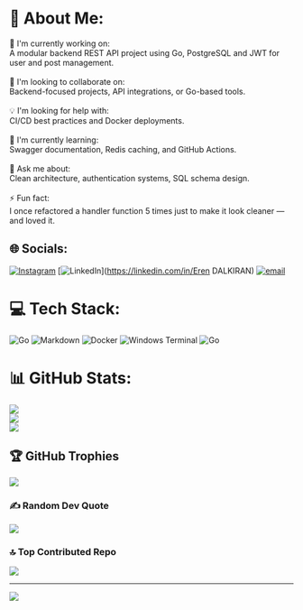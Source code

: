 # 💫 About Me:
🧠 I'm currently working on:  <br>A modular backend REST API project using Go, PostgreSQL and JWT for user and post management.<br><br>🤝 I'm looking to collaborate on:  <br>Backend-focused projects, API integrations, or Go-based tools.<br><br>💡 I'm looking for help with:  <br>CI/CD best practices and Docker deployments.<br><br>🧪 I'm currently learning:  <br>Swagger documentation, Redis caching, and GitHub Actions.<br><br>💬 Ask me about:  <br>Clean architecture, authentication systems, SQL schema design.<br><br>⚡ Fun fact:  <br>I once refactored a handler function 5 times just to make it look cleaner — and loved it.<br>


## 🌐 Socials:
[![Instagram](https://img.shields.io/badge/Instagram-%23E4405F.svg?logo=Instagram&logoColor=white)](https://instagram.com/erendalkiran) [![LinkedIn](https://img.shields.io/badge/LinkedIn-%230077B5.svg?logo=linkedin&logoColor=white)](https://linkedin.com/in/Eren DALKIRAN) [![email](https://img.shields.io/badge/Email-D14836?logo=gmail&logoColor=white)](mailto:erendalkiran2001@gmail.com) 

# 💻 Tech Stack:
![Go](https://img.shields.io/badge/go-%2300ADD8.svg?style=for-the-badge&logo=go&logoColor=white) ![Markdown](https://img.shields.io/badge/markdown-%23000000.svg?style=for-the-badge&logo=markdown&logoColor=white) ![Docker](https://img.shields.io/badge/docker-%230db7ed.svg?style=for-the-badge&logo=docker&logoColor=white) ![Windows Terminal](https://img.shields.io/badge/Windows%20Terminal-%234D4D4D.svg?style=for-the-badge&logo=windows-terminal&logoColor=white) ![Go](https://img.shields.io/badge/go-%2300ADD8.svg?style=for-the-badge&logo=go&logoColor=white)
# 📊 GitHub Stats:
![](https://github-readme-stats.vercel.app/api?username=Diony-source&theme=vision-friendly-dark&hide_border=false&include_all_commits=false&count_private=false)<br/>
![](https://nirzak-streak-stats.vercel.app/?user=Diony-source&theme=vision-friendly-dark&hide_border=false)<br/>
![](https://github-readme-stats.vercel.app/api/top-langs/?username=Diony-source&theme=vision-friendly-dark&hide_border=false&include_all_commits=false&count_private=false&layout=compact)

## 🏆 GitHub Trophies
![](https://github-profile-trophy.vercel.app/?username=Diony-source&theme=radical&no-frame=false&no-bg=false&margin-w=4)

### ✍️ Random Dev Quote
![](https://quotes-github-readme.vercel.app/api?type=horizontal&theme=radical)

### 🔝 Top Contributed Repo
![](https://github-contributor-stats.vercel.app/api?username=Diony-source&limit=5&theme=vision-friendly-dark&combine_all_yearly_contributions=true)

---
[![](https://visitcount.itsvg.in/api?id=Diony-source&icon=0&color=0)](https://visitcount.itsvg.in)
